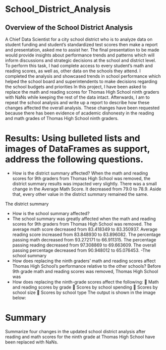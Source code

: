 # School_District_Analysis

## Overview of the School District Analysis
A Chief Data Scientist for a city school district who is to analyze data on student funding and student’s standardized test scores then make a report and presentation, asked me to assist her. The final presentation to be made would provide insights about performance trends and patterns which will inform discussions and strategic decisions at the school and district level.
To perform this task, I had complete access to every student’s math and reading scores, as well as, other data on the schools they attend. I completed the analysis and showcased trends in school performance which helped the school board and superintendents to make decisions regarding the school budgets and priorities
In this project, I have been asked to replace the math and reading scores for Thomas High School ninth graders with NaNs while keeping the rest of the data intact. Afterwards, I am to repeat the school analysis and write up a report to describe how these changes affected the overall analysis. These changes have been requested because there has been evidence of academic dishonesty in the reading and math grades of Thomas High School ninth graders.

# Results: Using bulleted lists and images of DataFrames as support, address the following questions.
- How is the district summary affected?
 When the math and reading scores for 9th graders from Thomas High School was removed, the district summary results was impacted very slightly. There was a small change in the Average Math Score. It decreased from 79.0 to 78.9. Aside that, every other value in the district summary remained the same. 

 The district summary 
- How is the school summary affected?
- The school summary was greatly affected when the math and reading scores for 9th graders from Thomas High School was removed. The average math score decreased from 83.418349	  to 83.350937. Average reading score increased from 83.848930 to 83.896082. The percentage passing math decreased from 93.272171 to 66.911315. The percentage passing reading decreased from 97.308869 to 69.663609. The overall passing percentage decreased from 90.948012 to 65.076453.
-The school summary 
- How does replacing the ninth graders’ math and reading scores affect Thomas High School’s performance relative to the other schools?
  Before 9th grade math and reading scores was removed, Thomas High School was
- How does replacing the ninth-grade scores affect the following:
	Math and reading scores by grade
	Scores by school spending
	Scores by school size
	Scores by school type
The output is shown in the image below:


# Summary
Summarize four changes in the updated school district analysis after reading and math scores for the ninth grade at Thomas High School have been replaced with NaNs.


